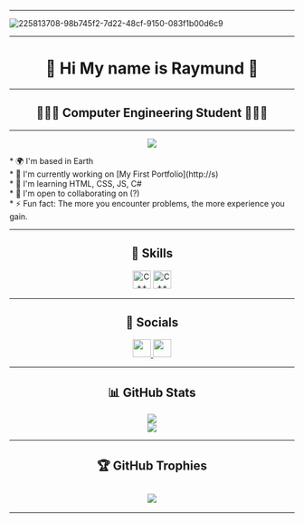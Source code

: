 ----------------------------

![225813708-98b745f2-7d22-48cf-9150-083f1b00d6c9](https://github.com/CoDeX-Ray/CoDeX-Ray/assets/142377798/b08aef22-dc8d-472c-9adf-02903678c6ee)

----------------------------

<h1 align="center"> 🤖 Hi My name is Raymund 🤖 </h1>

----------------------------

<h2 align="center"> 👨🏻‍💻 Computer Engineering Student 👨🏻‍💻 </h2>

----------------------------

<div align="center">

[![](https://visitcount.itsvg.in/api?id=CoDeX-Ray&icon=0&color=0)](https://visitcount.itsvg.in)

<p align="left">
* 🌍  I'm based in Earth <br>
* 🚀  I'm currently working on [My First Portfolio](http://s) <br>
* 🧠  I'm learning HTML, CSS, JS, C# <br>
* 🤝  I'm open to collaborating on (?) <br>
* ⚡  Fun fact: The more you encounter problems, the more experience you gain. <br>
</p>

</div>

----------------------------

<h2 align="center"> 🦾 Skills </h2>

<p align="center">
<a href="https://docs.microsoft.com/en-us/cpp/?view=msvc-170" target="_blank" rel="noreferrer"><img src="https://raw.githubusercontent.com/danielcranney/readme-generator/main/public/icons/skills/cplusplus-colored.svg" width="32" height="32" alt="C++" /></a>
<a href="https://docs.microsoft.com/en-us/cpp/?view=msvc-170" target="_blank" rel="noreferrer"><img src="https://raw.githubusercontent.com/danielcranney/readme-generator/main/public/icons/skills/c-colored.svg" width="32" height="32" alt="C++" /></a>
</p>

----------------------------

<h2 align="center"> 👥 Socials </h2>

<p align="center"> <a href="https://www.facebook.com/RayMund3DeBorja" target="_blank" rel="noreferrer"> <picture> <source media="(prefers-color-scheme: dark)" srcset="https://raw.githubusercontent.com/danielcranney/readme-generator/main/public/icons/socials/facebook-dark.svg" /> <source media="(prefers-color-scheme: light)" srcset="https://raw.githubusercontent.com/danielcranney/readme-generator/main/public/icons/socials/facebook.svg" /> <img src="https://raw.githubusercontent.com/danielcranney/readme-generator/main/public/icons/socials/facebook.svg" width="32" height="32" /> </picture> </a> <a href="https://www.github.com/CoDeX-Ray" target="_blank" rel="noreferrer"> <picture> <source media="(prefers-color-scheme: dark)" srcset="https://raw.githubusercontent.com/danielcranney/readme-generator/main/public/icons/socials/github-dark.svg" /> <source media="(prefers-color-scheme: light)" srcset="https://raw.githubusercontent.com/danielcranney/readme-generator/main/public/icons/socials/github.svg" /> <img src="https://raw.githubusercontent.com/danielcranney/readme-generator/main/public/icons/socials/github.svg" width="32" height="32" /> </picture> </a></p>

----------------------------

<h2 align="center"> 📊 GitHub Stats </h2>

<div align="center">
  
  ![](https://github-readme-stats.vercel.app/api?username=CoDeX-Ray&theme=dark&hide_border=false&include_all_commits=false&count_private=false) <br>
  ![](https://github-readme-streak-stats.herokuapp.com/?user=CoDeX-Ray&theme=dark&hide_border=false)<br/>

</div>

----------------------------

<h2 align="center"> 🏆 GitHub Trophies </h2>

<div align="center">
  
  ![](https://github-profile-trophy.vercel.app/?username=CoDeX-Ray&theme=radical&no-frame=false&no-bg=true&margin-w=4)
---

</div>

----------------------------
